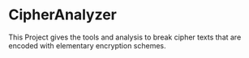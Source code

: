 # CipherAnalyzer
This Project gives the tools and analysis to break cipher texts that are encoded with elementary encryption schemes.  
